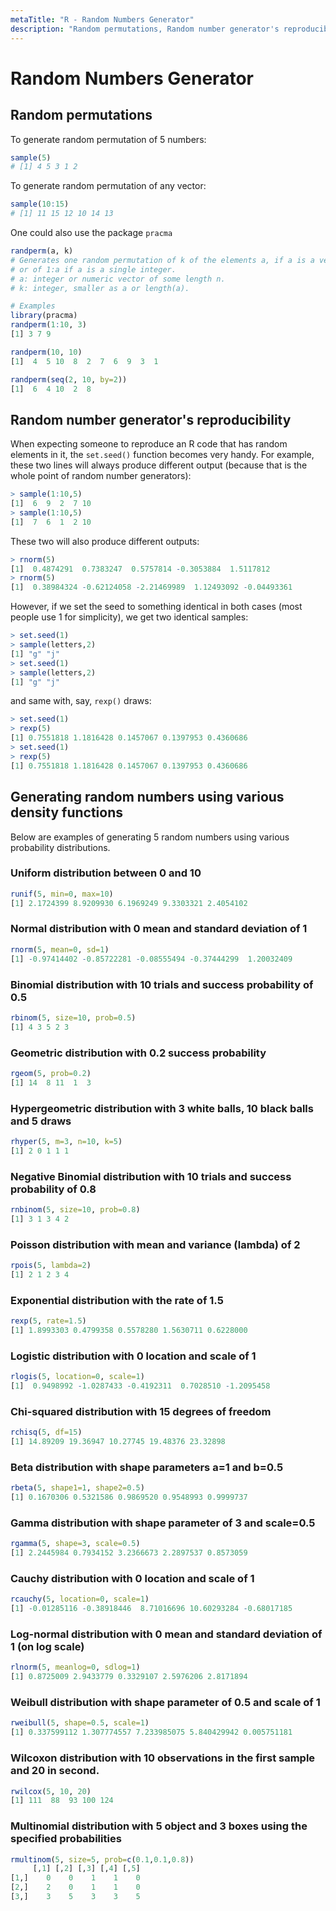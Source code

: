 ```yaml
---
metaTitle: "R - Random Numbers Generator"
description: "Random permutations, Random number generator's reproducibility, Generating random numbers using various density functions"
---
```


# Random Numbers Generator



## Random permutations


To generate random permutation of 5 numbers:

```r
sample(5)
# [1] 4 5 3 1 2

```

To generate random permutation of any vector:

```r
sample(10:15)
# [1] 11 15 12 10 14 13

```

One could also use the package `pracma`

```r
randperm(a, k)
# Generates one random permutation of k of the elements a, if a is a vector,
# or of 1:a if a is a single integer.
# a: integer or numeric vector of some length n.
# k: integer, smaller as a or length(a).

# Examples
library(pracma)
randperm(1:10, 3)
[1] 3 7 9

randperm(10, 10)
[1]  4  5 10  8  2  7  6  9  3  1

randperm(seq(2, 10, by=2))
[1]  6  4 10  2  8

```



## Random number generator's reproducibility


When expecting someone to reproduce an R code that has random elements in it, the `set.seed()` function becomes very handy.
For example, these two lines will always produce different output (because that is the whole point of random number generators):

```r
> sample(1:10,5)
[1]  6  9  2  7 10
> sample(1:10,5)
[1]  7  6  1  2 10

```

These two will also produce different outputs:

```r
> rnorm(5)
[1]  0.4874291  0.7383247  0.5757814 -0.3053884  1.5117812
> rnorm(5)
[1]  0.38984324 -0.62124058 -2.21469989  1.12493092 -0.04493361

```

However, if we set the seed to something identical in both cases (most people use 1 for simplicity), we get two identical samples:

```r
> set.seed(1)
> sample(letters,2)
[1] "g" "j"
> set.seed(1)
> sample(letters,2)
[1] "g" "j"

```

and same with, say, `rexp()` draws:

```r
> set.seed(1)
> rexp(5)
[1] 0.7551818 1.1816428 0.1457067 0.1397953 0.4360686
> set.seed(1)
> rexp(5)
[1] 0.7551818 1.1816428 0.1457067 0.1397953 0.4360686

```



## Generating random numbers using various density functions


Below are examples of generating 5 random numbers using various probability distributions.

### **Uniform** distribution between 0 and 10

```r
runif(5, min=0, max=10)
[1] 2.1724399 8.9209930 6.1969249 9.3303321 2.4054102

```

### **Normal** distribution with 0 mean and standard deviation of 1

```r
rnorm(5, mean=0, sd=1)
[1] -0.97414402 -0.85722281 -0.08555494 -0.37444299  1.20032409

```

### **Binomial** distribution with 10 trials and success probability of 0.5

```r
rbinom(5, size=10, prob=0.5)
[1] 4 3 5 2 3

```

### **Geometric** distribution with 0.2 success probability

```r
rgeom(5, prob=0.2)
[1] 14  8 11  1  3

```

### **Hypergeometric** distribution with 3 white balls, 10 black balls and 5 draws

```r
rhyper(5, m=3, n=10, k=5)
[1] 2 0 1 1 1

```

### **Negative Binomial** distribution with 10 trials and success probability of 0.8

```r
rnbinom(5, size=10, prob=0.8)
[1] 3 1 3 4 2

```

### **Poisson** distribution with mean and variance (lambda) of 2

```r
rpois(5, lambda=2)
[1] 2 1 2 3 4

```

### **Exponential** distribution with the rate of 1.5

```r
rexp(5, rate=1.5)
[1] 1.8993303 0.4799358 0.5578280 1.5630711 0.6228000

```

### **Logistic** distribution with 0 location and scale of 1

```r
rlogis(5, location=0, scale=1)
[1]  0.9498992 -1.0287433 -0.4192311  0.7028510 -1.2095458

```

### **Chi-squared** distribution with 15 degrees of freedom

```r
rchisq(5, df=15)
[1] 14.89209 19.36947 10.27745 19.48376 23.32898

```

### **Beta** distribution with shape parameters a=1 and b=0.5

```r
rbeta(5, shape1=1, shape2=0.5)
[1] 0.1670306 0.5321586 0.9869520 0.9548993 0.9999737

```

### **Gamma** distribution with shape parameter of 3 and scale=0.5

```r
rgamma(5, shape=3, scale=0.5)
[1] 2.2445984 0.7934152 3.2366673 2.2897537 0.8573059

```

### **Cauchy** distribution with 0 location and scale of 1

```r
rcauchy(5, location=0, scale=1)
[1] -0.01285116 -0.38918446  8.71016696 10.60293284 -0.68017185

```

### **Log-normal** distribution with 0 mean and standard deviation of 1 (on log scale)

```r
rlnorm(5, meanlog=0, sdlog=1)
[1] 0.8725009 2.9433779 0.3329107 2.5976206 2.8171894

```

### **Weibull** distribution with shape parameter of 0.5 and scale of 1

```r
rweibull(5, shape=0.5, scale=1)
[1] 0.337599112 1.307774557 7.233985075 5.840429942 0.005751181

```

### **Wilcoxon** distribution with 10 observations in the first sample and 20 in second.

```r
rwilcox(5, 10, 20)
[1] 111  88  93 100 124

```

### **Multinomial** distribution with 5 object and 3 boxes using the specified probabilities

```r
rmultinom(5, size=5, prob=c(0.1,0.1,0.8))
     [,1] [,2] [,3] [,4] [,5]
[1,]    0    0    1    1    0
[2,]    2    0    1    1    0
[3,]    3    5    3    3    5

```

